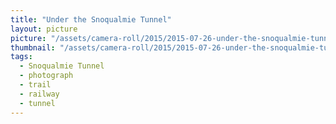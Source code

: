 ```yaml
---
title: "Under the Snoqualmie Tunnel"
layout: picture
picture: "/assets/camera-roll/2015/2015-07-26-under-the-snoqualmie-tunnel/20150726_220052800_iOS.jpg"
thumbnail: "/assets/camera-roll/2015/2015-07-26-under-the-snoqualmie-tunnel/20150726_220052800_iOS-thumbnail.jpg"
tags:
  - Snoqualmie Tunnel
  - photograph
  - trail
  - railway
  - tunnel
---
```

